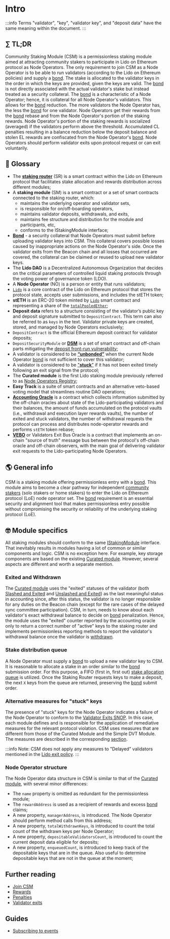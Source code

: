 # Intro

:::info
Terms "validator", "key", "validator key", and "deposit data" have the same meaning within the document.
:::

## ∑ TL;DR
Community Staking Module (CSM) is a permissionless staking module aimed at attracting community stakers to participate in Lido on Ethereum protocol as Node Operators. The only requirement to join CSM as a Node Operator is to be able to run validators (according to the Lido on Ethereum policies) and supply a [bond](./join-csm#bond). The stake is allocated to the validator keys in the order in which the keys are provided, given the keys are valid. The [bond](./join-csm#bond) is not directly associated with the actual validator's stake but instead treated as a security collateral. The [bond](./join-csm#bond) is a characteristic of a Node Operator; hence, it is collateral for all Node Operator's validators. This allows for the [bond](./join-csm#bond) reduction. The more validators the Node Operator has, the less the [bond](./join-csm#bond) for one validator. Node Operators get their rewards from the [bond](./join-csm#bond) rebase and from the Node Operator's portion of the staking rewards. Node Operator's portion of the staking rewards is socialized (averaged) if the validators perform above the threshold. Accumulated CL penalties resulting in a balance reduction below the deposit balance and stolen EL rewards are confiscated from the Node Operator's [bond](./join-csm#bond). Node Operators should perform validator exits upon protocol request or can exit voluntarily.

## 📓 Glossary
- The [**staking router**](/contracts/staking-router.md) (SR) is a smart contract within the Lido on Ethereum protocol that facilitates stake allocation and rewards distribution across different modules;
- A **staking module** (SM) is a smart contract or a set of smart contracts connected to the staking router, which:
    - maintains the underlying operator and validator sets,
    - is responsible for on/off-boarding operators,
    - maintains validator deposits, withdrawals, and exits,
    - maintains fee structure and distribution for the module and participants, etc,
    - conforms to the IStakingModule interface;
- **[Bond](./join-csm#bond)** - a security collateral that Node Operators must submit before uploading validator keys into CSM. This collateral covers possible losses caused by inappropriate actions on the Node Operator's side. Once the validator exits from the Beacon chain and all losses that occurred are covered, the collateral can be claimed or reused to upload new validator keys.
- The **Lido DAO** is a Decentralized Autonomous Organization that decides on the critical parameters of controlled liquid staking protocols through the voting power of governance token (LDO).
- A **Node Operator** (NO) is a person or entity that runs validators;
- [`Lido`](/contracts/lido.md) is a core contract of the Lido on Ethereum protocol that stores the protocol state, accepts user submissions, and includes the stETH token;
- **stETH** is an ERC-20 token minted by [`Lido`](https://etherscan.io/address/0xae7ab96520DE3A18E5e111B5EaAb095312D7fE84) smart contract and representing a share of the [`totalPooledEther`](/contracts/lido.md#rebase);
- **Deposit data** refers to a structure consisting of the validator’s public key and deposit signature submitted to `DepositContract`. This term can also be referred to as `keys` in the text. Validator private keys are created, stored, and managed by Node Operators exclusively;
- `DepositContract` is the official Ethereum deposit contract for validator deposits;
- `DepositSecurityModule` or [**DSM**](/guides/deposit-security-manual.md) is a set of smart contract and off-chain parts mitigating the [deposit front-run vulnerability](/guides/deposit-security-manual.md#the-vulnerability);
- A validator is considered to be [**“unbonded”**](/staking-modules/csm/join-csm.md#unbonded-validators) when the current Node Operator [bond](./join-csm#bond) is not sufficient to cover this validator;
- A validator is considered to be ["**stuck**"](/contracts/staking-router.md#exited-and-stuck-validators) if it has not been exited timely following an exit signal from the protocol;
- The **Curated module** is the first Lido staking module previously referred to as [Node Operators Registry](/contracts/node-operators-registry);
- **Easy Track** is a suite of smart contracts and an alternative veto-based voting model that streamlines routine DAO operations;
- [**Accounting Oracle**](/contracts/accounting-oracle.md) is a contract which collects information submitted by the off-chain oracles about state of the Lido-participating validators and their balances, the amount of funds accumulated on the protocol vaults (i.e., withdrawal and execution layer rewards vaults), the number of exited and stuck validators, the number of withdrawal requests the protocol can process and distributes node-operator rewards and performs `stETH` token rebase;
- [**VEBO**](/contracts/validators-exit-bus-oracle.md) or Validators Exit Bus Oracle is a contract that implements an on-chain "source of truth" message bus between the protocol's off-chain oracle and off-chain observers, with the main goal of delivering validator exit requests to the Lido-participating Node Operators.

## 🌎 General info
CSM is a staking module offering permissionless entry with a [bond](./join-csm#bond). This module aims to become a clear pathway for independent [community stakers](https://research.lido.fi/t/lido-on-ethereum-community-validation-manifesto/3331#lido-on-ethereum-community-validation-manifesto-1) (solo stakers or home stakers) to enter the Lido on Ethereum protocol (LoE) node operator set. The [bond](./join-csm#bond) requirement is an essential security and alignment tool that makes permissionless entry possible without compromising the security or reliability of the underlying staking protocol (LoE).

## 🤓 Module specifics
All staking modules should conform to the same [IStakingModule](https://github.com/lidofinance/core/blob/aada42242e893ea2726e629c135cd375d30575fc/contracts/0.8.9/interfaces/IStakingModule.sol) interface. That inevitably results in modules having a lot of common or similar components and logic. CSM is no exception here. For example, key storage components are based on the existing [Curated module](/contracts/node-operators-registry.md). However, several aspects are different and worth a separate mention.

### Exited and Withdrawn
The [Curated module](/contracts/node-operators-registry.md) uses the "exited" statuses of the validator (both [Slashed and Exited](https://notes.ethereum.org/7CFxjwMgQSWOHIxLgJP2Bw#44-Step-4-Slashed-and-Exited) and [Unslashed and Exited](https://notes.ethereum.org/7CFxjwMgQSWOHIxLgJP2Bw#45-Step-5-Unslashed-and-Exited)) as the last meaningful status in accounting since, after this status, the validator is no longer responsible for any duties on the Beacon chain (except for the rare cases of the delayed sync committee participation). CSM, in turn, needs to know about each validator's exact withdrawal balance to decide on [bond](./join-csm#bond) penalization. Hence, the module uses the "exited" counter reported by the accounting oracle only to return a correct number of "active" keys to the staking router and implements permissionless reporting methods to report the validator's withdrawal balance once the validator is [withdrawn](https://consensys.io/shanghai-capella-upgrade#:~:text=Finally%2C%20the%20withdrawable%20validator%20is%20subject%20to%20the%20same%2C%20automated%20%E2%80%9Csweep%E2%80%9D%20that%20processes%20partial%20withdrawals%2C%20and%20its%20balance%20is%20withdrawn).

### Stake distribution queue
A Node Operator must supply a [bond](./join-csm#bond) to upload a new validator key to CSM. It is reasonable to allocate a stake in an order similar to the [bond](./join-csm#bond) submission order. For this purpose, a FIFO (first in, first out) [stake allocation queue](/staking-modules/csm/join-csm.md#stake-allocation-queue) is utilized. Once the Staking Router requests keys to make a deposit, the next `X` keys from the queue are returned, preserving the [bond](./join-csm#bond) submit order.

### Alternative measures for "stuck" keys
The presence of "stuck" keys for the Node Operator indicates a failure of the Node Operator to conform to the [Validator Exits SNOP](/guides/node-operators/general-overview#validator-exits-protocol-penalties-and-recovering). In this case, each module defines and is responsible for the application of remediative measures for the relevant protocol violation. CSM uses measures that are different from those of the Curated Module and the Simple DVT Module. The measures are described in the corresponding [section](/staking-modules/csm/validator-exits.md#protocol-initiated-exits).

:::info
Note: CSM does not apply any measures to "Delayed" validators mentioned in the [Lido exit policy](/guides/node-operators/general-overview#validator-exits-protocol-penalties-and-recovering).
:::

### Node Operator structure
The Node Operator data structure in CSM is similar to that of the [Curated module](/contracts/node-operators-registry.md), with several minor differences:
- The `name` property is omitted as redundant for the permissionless module;
- The `rewardAddress` is used as a recipient of rewards and excess [bond](./join-csm#bond) claims;
- A new property, `managerAddress`, is introduced. The Node Operator should perform method calls from this address;
- A new property, `totalWithdrawnKeys`, is introduced to count the total count of the withdrawn keys per Node Operator;
- A new property, `depositableValidatorsCount`, is introduced to count the current deposit data eligible for deposits;
- A new property, `enqueuedCount`, is introduced to keep track of the depositable keys that are in the queue. Also useful to determine depositable keys that are not in the queue at the moment;

## Further reading

- [Join CSM](/staking-modules/csm/join-csm.md)
- [Rewards](/staking-modules/csm/rewards.md)
- [Penalties](/staking-modules/csm/penalties.md)
- [Validator exits](/staking-modules/csm/validator-exits.md)

## Guides
- [Subscribing to events](/staking-modules/csm/guides/events.md)
